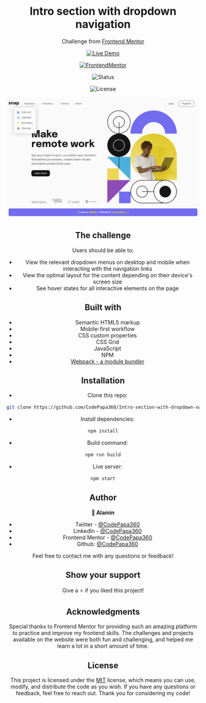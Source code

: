 <h1 align="center">Intro section with dropdown navigation</h1>
<div align="center">

Challenge from [Frontend Mentor](https://www.frontendmentor.io/profile/CodePapa360)

</div>

<!-- Badges -->
<div align="center">

  <!-- Live -->

[![Live Demo](https://custom-icon-badges.demolab.com/badge/Live%20Demo-blue?labelColor=gray&style=for-the-badge&logo=live360&link=https://google.com)](https://intro-section-with-dropdown-navigation-codepapa360.vercel.app/)

  <!-- FrontendMentor -->

[![FrontendMentor](https://img.shields.io/badge/Frontendmentor-100000?style=for-the-badge&logo=frontendmentor&logoColor=white&labelColor=666666&color=2490A9)]()

  <!-- Status -->

![Status](https://img.shields.io/badge/Status-Completed-success?style=flat)

![License](https://img.shields.io/badge/License-MIT-blue?style=flat)

</div>

<div align="center">

</p>

<a align="center" href="https://intro-section-with-dropdown-navigation-codepapa360.vercel.app/">

![Screenshot](./screenshots/Intro-section-with-dropdown-navigation-screenshot-codepapa360.png)

</a>

## The challenge

Users should be able to:

- View the relevant dropdown menus on desktop and mobile when interacting with the navigation links
- View the optimal layout for the content depending on their device's screen size
- See hover states for all interactive elements on the page

## Built with

- Semantic HTML5 markup
- Mobile-first workflow
- CSS custom properties
- CSS Grid
- JavaScript
- NPM
- [Webpack - a module bundler](https://webpack.js.org/)

## Installation

- Clone this repo:

```sh
git clone https://github.com/CodePapa360/Intro-section-with-dropdown-navigation.git
```

- Install dependencies:

```sh
npm install
```

- Build command:

```sh
npm run build
```

- Live server:

```sh
npm start
```

## Author

<b>👤 Alamin</b>

- Twitter - [@CodePapa360](https://www.twitter.com/CodePapa360)
- LinkedIn - [@CodePapa360](https://www.linkedin.com/in/codepapa360)
- Frontend Mentor - [@CodePapa360](https://www.frontendmentor.io/profile/CodePapa360)
- Github: [@CodePapa360](https://github.com/codepapa360)

Feel free to contact me with any questions or feedback!

## Show your support

Give a ⭐️ if you liked this project!

## Acknowledgments

Special thanks to Frontend Mentor for providing such an amazing platform to practice and improve my frontend skills. The challenges and projects available on the website were both fun and challenging, and helped me learn a lot in a short amount of time.

## License

This project is licensed under the [MIT](https://github.com/CodePapa360/Intro-section-with-dropdown-navigation/blob/main/LICENSE.md) license, which means you can use, modify, and distribute the code as you wish. If you have any questions or feedback, feel free to reach out. Thank you for considering my code!
